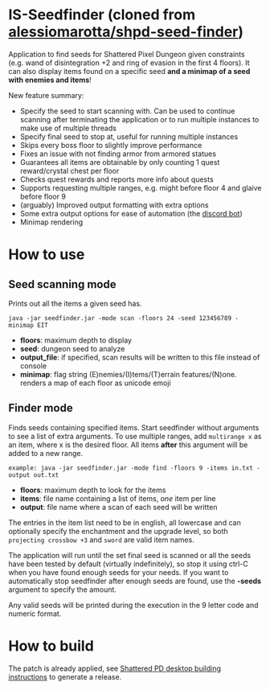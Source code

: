 # IS-Seedfinder (cloned from [alessiomarotta/shpd-seed-finder](https://github.com/alessiomarotta/shpd-seed-finder))

Application to find seeds for Shattered Pixel Dungeon given constraints (e.g. wand of disintegration +2 and ring of evasion in the first 4 floors).
It can also display items found on a specific seed **and a minimap of a seed with enemies and items**!

New feature summary:
- Specify the seed to start scanning with. Can be used to continue scanning after terminating the application or to run multiple instances to make use of multiple threads
- Specify final seed to stop at, useful for running multiple instances
- Skips every boss floor to slightly improve performance
- Fixes an issue with not finding armor from armored statues
- Guarantees all items are obtainable by only counting 1 quest reward/crystal chest per floor
- Checks quest rewards and reports more info about quests
- Supports requesting multiple ranges, e.g. might before floor 4 and glaive before floor 9
- (arguably) Improved output formatting with extra options
- Some extra output options for ease of automation (the [discord bot](https://github.com/ifritdiezel/is-seedfinder-bot))
- Minimap rendering

# How to use

## Seed scanning mode

Prints out all the items a given seed has.

```
java -jar seedfinder.jar -mode scan -floors 24 -seed 123456789 -minimap EIT
```

- **floors**: maximum depth to display
- **seed**: dungeon seed to analyze
- **output_file**: if specified, scan results will be written to this file instead of console
- **minimap**: flag string (E)nemies/(I)tems/(T)errain features/(N)one. renders a map of each floor as unicode emoji

## Finder mode

Finds seeds containing specified items. Start seedfinder without arguments to see a list of extra arguments.
To use multiple ranges, add `multirange x` as an item, where x is the desired floor. All items **after** this argument will be added to a new range. 

```
example: java -jar seedfinder.jar -mode find -floors 9 -items in.txt -output out.txt 
```

- **floors**: maximum depth to look for the items
- **items**: file name containing a list of items, *one* item per line
- **output**: file name where a scan of each seed will be written

The entries in the item list need to be in english, all lowercase and can optionally specify the enchantment and the upgrade level, so both `projecting crossbow +3` and `sword` are valid item names.

The application will run until the set final seed is scanned or all the seeds have been tested by default (virtually indefinitely), so stop it using ctrl-C when you have found enough seeds for your needs.
If you want to automatically stop seedfinder after enough seeds are found, use the **-seeds** argument to specify the amount.

Any valid seeds will be printed during the execution in the 9 letter code and numeric format.

# How to build
The patch is already applied, see [Shattered PD desktop building instructions](https://github.com/00-Evan/shattered-pixel-dungeon/blob/master/docs/getting-started-desktop.md) to generate a release.

